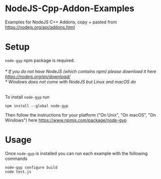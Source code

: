 # NodeJS-Cpp-Addon-Examples

Examples for NodeJS C++ Addons, copy + pasted from https://nodejs.org/api/addons.html

# Setup

`node-gyp` npm package is required.

###### * If you do not have NodeJS (which contains npm) please download it here https://nodejs.org/en/download/ <br/> * Windows does not come with NodeJS but Linux and macOS do

To install `node-gyp` run
```
npm install --global node-gyp
```

Then follow the instructions for your platform ("On Unix", "On macOS", "On Windows") here https://www.npmjs.com/package/node-gyp

# Usage

Once `node-gyp` is installed you can run each example with the following commands
```
node-gyp configure build
node test.js
```
